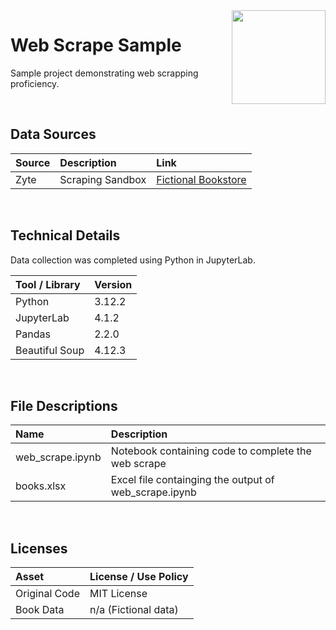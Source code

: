 <img align="right" height="150" src="https://user-images.githubusercontent.com/107127279/233161463-b4e5627d-1258-4050-80d2-d83a2abd50e7.png">

# Web Scrape Sample
Sample project demonstrating web scrapping proficiency.

</br> 

## Data Sources

| Source                                 | Description            | Link                                                                    |
| :------------------------------------- | :--------------------- | :---------------------------------------------------------------------- |
| Zyte                                   | Scraping Sandbox       | [Fictional Bookstore](https://books.toscrape.com)                       |

</br> 

## Technical Details
Data collection was completed using Python in JupyterLab. <br/>


| Tool / Library    | Version |
| :---------------  | :------ |
| Python            | 3.12.2  |
| JupyterLab        | 4.1.2   |
| Pandas            | 2.2.0   |
| Beautiful Soup    | 4.12.3  |

</br> 

## File Descriptions

| Name                                       | Description                                                                    |
| :----------------------------------------- | :----------------------------------------------------------------------------- |
| web_scrape.ipynb                           | Notebook containing code to complete the web scrape                            |
| books.xlsx                                 | Excel file containging the output of web_scrape.ipynb                          |


</br>

## Licenses

| Asset                                    | License / Use Policy         |
| :--------------------------------------- | :--------------------------- |
| Original Code                            | MIT License                  |
| Book Data                                | n/a (Fictional data)         |

